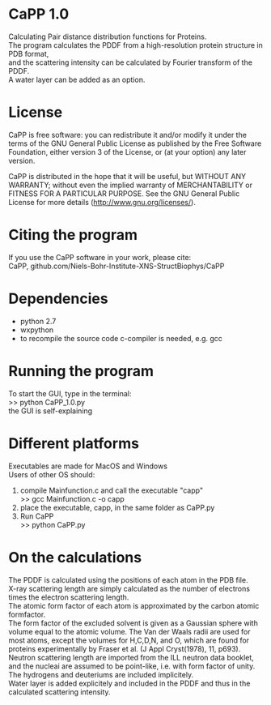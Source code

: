 # CaPP 1.0
Calculating Pair distance distribution functions for Proteins.  
The program calculates the PDDF from a high-resolution protein structure in PDB format,  
and the scattering intensity can be calculated by Fourier transform of the PDDF.  
A water layer can be added as an option. 

# License
CaPP is free software: you can redistribute it and/or modify it under the terms of the GNU General Public License as published by the Free Software Foundation, either version 3 of the License, or (at your option) any later version.          
                                                                     
CaPP is distributed in the hope that it will be useful, but WITHOUT ANY WARRANTY; without even the implied warranty of MERCHANTABILITY or FITNESS FOR A PARTICULAR PURPOSE.  See the GNU General Public License for more details (http://www.gnu.org/licenses/).                        
                                                                     
# Citing the program
If you use the CaPP software in your work, please cite:                                         
CaPP, github.com/Niels-Bohr-Institute-XNS-StructBiophys/CaPP                                                  

# Dependencies
- python 2.7  
- wxpython  
- to recompile the source code c-compiler is needed, e.g. gcc  

# Running the program
To start the GUI, type in the terminal:  
        >> python CaPP_1.0.py  
the GUI is self-explaining  

# Different platforms
Executables are made for MacOS and Windows  
Users of other OS should:  
1) compile Mainfunction.c and call the executable "capp"  
        >> gcc Mainfunction.c -o capp
2) place the executable, capp, in the same folder as CaPP.py  
3) Run CaPP  
        >> python CaPP.py 

# On the calculations
The PDDF is calculated using the positions of each atom in the PDB file.  
X-ray scattering length are simply calculated as the number of electrons times the electron scattering length.  
The atomic form factor of each atom is approximated by the carbon atomic formfactor.  
The form factor of the excluded solvent is given as a Gaussian sphere with volume equal to the atomic volume. The Van der Waals radii are used for most atoms, except the volumes for H,C,D,N, and O, which are found for proteins experimentally by Fraser et al. (J Appl Cryst(1978), 11, p693).  
Neutron scattering length are imported from the ILL neutron data booklet, and the nucleai are assumed to be point-like, i.e. with form factor of unity.  
The hydrogens and deuteriums are included implicitely.  
Water layer is added explicitely and included in the PDDF and thus in the calculated scattering intensity.  
